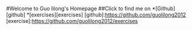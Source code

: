 #Welcome to Guo lilong's Homepage
##Click to find me on
*[Github][github]
*[exercises][exercises]
[github]:https://github.com/guolilong2012
[exercise]:https://github.com/guolilong2012/exercises
